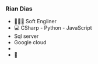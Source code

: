 ### Rian Dias
- 👨🏿‍💻 Soft Engiiner
- 💻 CSharp -  Python - JavaScript
- Sql server
- Google cloud
- 
- 📗


